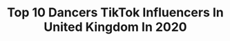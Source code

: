 ---
title: Top 10 Dancers TikTok Influencers In United Kingdom In 2020
description: >-
  Find top dancers TikTok influencers in United Kingdom in 2020. Most popular hashtags: #react #splashchallenge #duet #singing.
platform: TikTok
profiles:
  - username: "mathildebarker"
    fullname: >-
      Mathilde Barker
    location: "United Kingdom"
    followers: 16987
    engagement: 2329
    commentsToLikes: 0.072078
    id: ck8adcx6058bw0j78416pcsos
    verified: false
    hashtags: "#tiktoktraditions, #relatable, #duet, #dontletthisflop"
  - username: "sophiaelias"
    fullname: >-
      Sophia Elias
    location: "United Kingdom"
    followers: 3926
    engagement: 1573
    commentsToLikes: 0.171900
    id: ckai6c4grviwb0i78gk9xl28z
    verified: false
    hashtags: "#savagelove, #originaldance, #backoftheshed, #catwalk"
  - username: "jacob.fj"
    fullname: >-
      jacob.fj
    location: "United Kingdom"
    followers: 117112
    engagement: 1967
    commentsToLikes: 0.023446
    id: ck83ywlbbwdy10j78vos5ls3s
    verified: false
    hashtags: "#newdancetrends, #splash, #splashremix, #maksauce"
  - username: "arbengiga"
    fullname: >-
      Arben Giga
    location: "United Kingdom"
    followers: 139558
    engagement: 1058
    commentsToLikes: 0.063994
    id: ck903lcdedfdo0j781rquuy0v
    verified: true
    hashtags: "#loop, #denmark, #run, #newtrend"
  - username: "beckilouise_c"
    fullname: >-
      Becki Louise
    location: "United Kingdom"
    followers: 631748
    engagement: 1776
    commentsToLikes: 0.027001
    id: ck900ayizaaut0j78181kzdou
    verified: true
    hashtags: "#primevideo, #translatetime, #beautymode, #outfitchange"
  - username: "georgiae2342"
    fullname: >-
      💜Georgia Evans💜
    location: "United Kingdom"
    followers: 92689
    engagement: 1408
    commentsToLikes: 0.024558
    id: ck9epn8jrtc7m0j78dbb4t1y2
    verified: false
    hashtags: "#singing, #react, #tiktok19, #sayso"
  - username: "brucedcarson"
    fullname: >-
      👑 Bruce Duke Carson
    location: "United Kingdom"
    followers: 65602
    engagement: 3286
    commentsToLikes: 0.019879
    id: ck8aebsnlbn5l0j78jbyg1flv
    verified: false
    hashtags: "#splits, #flexible, #prank, #dancechallenge"
  - username: "kieranlai.official"
    fullname: >-
      Kieran 'Dance' Lai
    location: "United Kingdom"
    followers: 35188
    engagement: 1007
    commentsToLikes: 0.039887
    id: ck9slj7kfe8kq0j78frk5xmlz
    verified: false
    hashtags: "#graduation, #lyricvideo, #andjuliet, #frozen2"
  - username: "abijollyx"
    fullname: >-
      Abigail
    location: "United Kingdom"
    followers: 4251
    engagement: 1328
    commentsToLikes: 0.033245
    id: ckaihgczo5tnp0i783ookblzj
    verified: false
    hashtags: "#ballet, #duetme, #stayinside, #burlesquedance"
  - username: "nickyle_tbe"
    fullname: >-
      nickyle_tbe
    location: "United Kingdom"
    followers: 9470
    engagement: 1416
    commentsToLikes: 0.023275
    id: ck9n8dc3f8gxg0j78p4jjmcaw
    verified: false
    hashtags: "#sleepyhollow, #memohisjookin, #wwalk, #stayinghome"
---